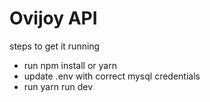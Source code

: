 # Ovijoy API

steps to get it running
- run npm install or yarn
- update .env with correct mysql credentials
- run yarn run dev